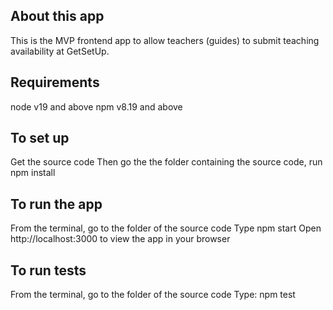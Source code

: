 ## About this app

This is the MVP frontend app to allow teachers (guides) to submit teaching availability at GetSetUp.

## Requirements

node v19 and above
npm v8.19 and above

## To set up

Get the source code
Then go the the folder containing the source code, run npm install

## To run the app

From the terminal, go to the folder of the source code
Type npm start
Open http://localhost:3000 to view the app in your browser

## To run tests

From the terminal, go to the folder of the source code
Type: npm test
